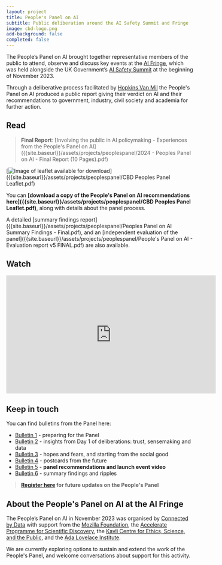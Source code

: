 ```yaml
---
layout: project
title: People's Panel on AI
subtitle: Public deliberation around the AI Safety Summit and Fringe
image: cbd-logo.png
add-background: false
completed: false
---
```


The People’s Panel on AI brought together representative members of the public to attend, observe and discuss key events at the [AI Fringe](https://aifringe.org/), which was held alongside the UK Government’s [AI Safety Summit](https://www.gov.uk/government/publications/ai-safety-summit-introduction) at the beginning of November 2023.

Through a deliberative process facilitated by [Hopkins Van Mil](http://www.hopkinsvanmil.co.uk/) the People's Panel on AI produced a public report giving their verdict on AI and their recommendations to government, industry, civil society and academia for further action.

<!--more-->

## Read

> **Final Report**: [Involving the public in AI policymaking - Experiences from the People's Panel on AI]({{site.baseurl}}/assets/projects/peoplespanel/2024 - Peoples Panel on AI - Final Report (10 Pages).pdf) 

[![Image of leaflet available for download]({{site.baseurl}}/assets/projects/peoplespanel/peoples-panel-recommendations.png)]({{site.baseurl}}/assets/projects/peoplespanel/CBD Peoples Panel Leaflet.pdf)

You can **[download a copy of the People's Panel on AI recommendations here]({{site.baseurl}}/assets/projects/peoplespanel/CBD Peoples Panel Leaflet.pdf)**, along with details about the panel process. 

A detailed [summary findings report]({{site.baseurl}}/assets/projects/peoplespanel/Peoples Panel on AI Summary Findings - Final.pdf), and an [independent evaluation of the panel]({{site.baseurl}}/assets/projects/peoplespanel/People's Panel on AI - Evaluation report v5 FINAL.pdf) are also available.

## Watch

<iframe width="560" height="315" src="https://www.youtube-nocookie.com/embed/h8Cp_6hnmTo?si=Sf5cyq2CP4svZaZe" title="YouTube video player" frameborder="0" allow="accelerometer; autoplay; clipboard-write; encrypted-media; gyroscope; picture-in-picture; web-share" allowfullscreen></iframe>

## Keep in touch

You can find bulletins from the Panel here:

* [Bulletin 1](http://connectedbydata.org/news/2023/10/27/peoples-panel-bulletin-1) - preparing for the Panel
* [Bulletin 2](http://connectedbydata.org/news/2023/10/31/peoples-panel-bulletin-2) - insights from Day 1 of deliberations: trust, sensemaking and data
* [Bulletin 3](http://connectedbydata.org/news/2023/11/01/peoples-panel-bulletin-3) - hopes and fears, and starting from the social good
* [Bulletin 4](http://connectedbydata.org/news/2023/11/02/peoples-panel-bulletin-4) - postcards from the future
* [Bulletin 5](http://connectedbydata.org/news/2023/11/03/peoples-panel-bulletin-5) - **panel recommendations and launch event video**
* [Bulletin 6](https://connectedbydata.org/news/2023/11/17/peoples-panel-bulletin-6) - summary findings and ripples 

> **[Register here](https://docs.google.com/forms/d/e/1FAIpQLSczHuF7dIMGuPVegZ8kNBB4oZmOwvmSxV8Ic7WMx0HTerY2UQ/viewform) for future updates on the People's Panel**

## About the People's Panel on AI at the AI Fringe

The People’s Panel on AI in November 2023 was organised by [Connected by Data](https://connectedbydata.org/) with support from the [Mozilla Foundation](https://foundation.mozilla.org/), the [Accelerate Programme for Scientific Discovery](https://www.cst.cam.ac.uk/accelerate), the [Kavli Centre for Ethics, Science, and the Public](https://www.kcesp.ac.uk/), and the [Ada Lovelace Institute](https://www.adalovelaceinstitute.org/).

We are currently exploring options to sustain and extend the work of the People's Panel, and welcome conversations about support for this activity. 
